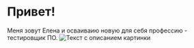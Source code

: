   # Привет!
Меня зовут Елена и осваиваию новую для себя профессию - тестировщик ПО.
![Текст с описанием картинки](https://ucheba.club/wp-content/uploads/2020/11/testing-po.jpg.webp)